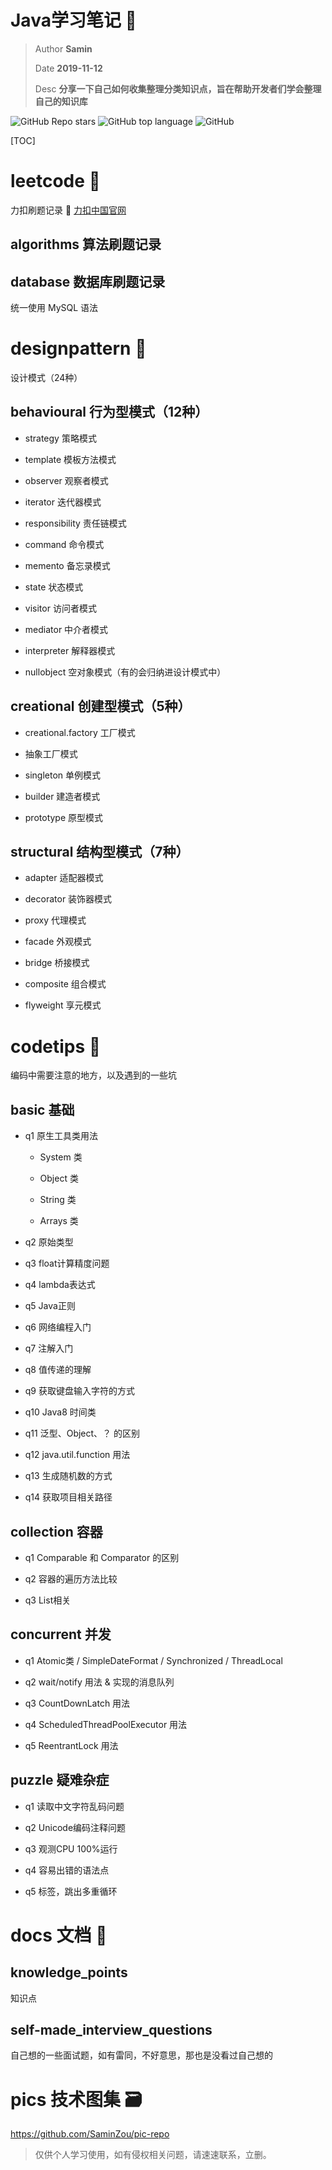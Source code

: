 # Java学习笔记 🚀

> Author **Samin**
>
> Date **2019-11-12**
>
> Desc **分享一下自己如何收集整理分类知识点，旨在帮助开发者们学会整理自己的知识库**

![GitHub Repo stars](https://img.shields.io/github/stars/SaminZou/study-prj?style=social)
![GitHub top language](https://img.shields.io/github/languages/top/SaminZou/study-prj)
![GitHub](https://img.shields.io/github/license/SaminZou/study-prj)

[TOC]

# leetcode 📘

力扣刷题记录 📎 [力扣中国官网](https://leetcode-cn.com/)

## algorithms 算法刷题记录

## database 数据库刷题记录

统一使用 MySQL 语法

# designpattern 📗

设计模式（24种）

## behavioural 行为型模式（12种）

- strategy 策略模式

- template 模板方法模式

- observer 观察者模式

- iterator 迭代器模式

- responsibility 责任链模式

- command 命令模式

- memento 备忘录模式

- state 状态模式

- visitor 访问者模式

- mediator 中介者模式

- interpreter 解释器模式

- nullobject 空对象模式（有的会归纳进设计模式中）

## creational 创建型模式（5种）

- creational.factory 工厂模式

- 抽象工厂模式

- singleton 单例模式

- builder 建造者模式

- prototype 原型模式

## structural 结构型模式（7种）

- adapter 适配器模式

- decorator 装饰器模式

- proxy 代理模式

- facade 外观模式

- bridge 桥接模式

- composite 组合模式

- flyweight 享元模式

# codetips 📕

编码中需要注意的地方，以及遇到的一些坑

## basic 基础

- q1 原生工具类用法

    - System 类

    - Object 类

    - String 类

    - Arrays 类

- q2 原始类型

- q3 float计算精度问题

- q4 lambda表达式

- q5 Java正则

- q6 网络编程入门

- q7 注解入门

- q8 值传递的理解

- q9 获取键盘输入字符的方式

- q10 Java8 时间类

- q11 泛型、Object、？ 的区别

- q12 java.util.function 用法

- q13 生成随机数的方式

- q14 获取项目相关路径

## collection 容器

- q1 Comparable 和 Comparator 的区别

- q2 容器的遍历方法比较

- q3 List相关

## concurrent 并发

- q1 Atomic类 / SimpleDateFormat / Synchronized / ThreadLocal

- q2 wait/notify 用法 & 实现的消息队列

- q3 CountDownLatch 用法

- q4 ScheduledThreadPoolExecutor 用法

- q5 ReentrantLock 用法

## puzzle 疑难杂症

- q1 读取中文字符乱码问题

- q2 Unicode编码注释问题

- q3 观测CPU 100%运行

- q4 容易出错的语法点

- q5 标签，跳出多重循环

# docs 文档 📙

## knowledge_points

知识点

## self-made_interview_questions

自己想的一些面试题，如有雷同，不好意思，那也是没看过自己想的

# pics 技术图集 🗃

https://github.com/SaminZou/pic-repo


> 仅供个人学习使用，如有侵权相关问题，请速速联系，立删。